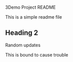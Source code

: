 3Demo Project README

This is a simple readme file

## Heading 2

Random updates

This is bound to cause trouble

